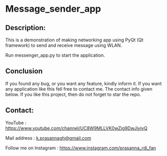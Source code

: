 # Message_sender_app

## Description:
 This is a demonstration of making networking app using PyQt (Qt framework) to send and receive message using WLAN.

 Run messenger_app.py to start the application.

## Conclusion 
  If you found any bug, or you want any feature, kindly inform it.
  If you want any application like this fell free to contact me. The contact info given below.
  If you like this project, then do not forget to star the repo.

## Contact:

 YouTube : https://www.youtube.com/channel/UC8W9MLLVK0wZjg9DwJiyivQ

 Mail address : k.prasannagh@gmail.com

 Follow me on Instagram : https://www.instagram.com/prasanna_rdj_fan
